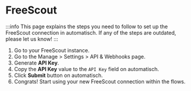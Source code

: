 # FreeScout

:::info
This page explains the steps you need to follow to set up the FreeScout
connection in automatisch. If any of the steps are outdated, please let us know!
:::

1. Go to your FreeScout instance.
2. Go to the Manage > Settings > API & Webhooks page.
3. Generate **API Key**.
4. Copy the **API Key** value to the `API Key` field on automatisch.
5. Click **Submit** button on automatisch.
6. Congrats! Start using your new FreeScout connection within the flows.
